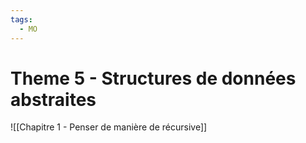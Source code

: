 ```yaml
---
tags:
  - MO
---
```

# Theme 5 - Structures de données abstraites
![[Chapitre 1 - Penser de manière de récursive]]